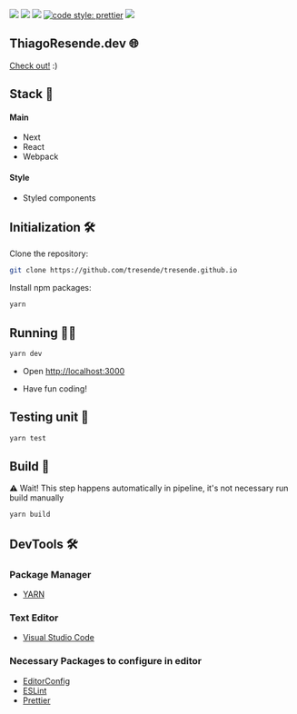 ![](https://badges.aleen42.com/src/react.svg)
![](https://coveralls.io/repos/github/tresende/tresende.github.io/badge.svg)
![](https://img.shields.io/badge/unit--test-jest-brightgreen)
[![code style: prettier](https://img.shields.io/badge/code_style-prettier-ff69b4.svg?style=flat-square)](https://github.com/prettier/prettier)
![](https://badges.aleen42.com/src/eslint.svg)


## ThiagoResende.dev 🌐
[Check out!](https://thiagoresende.com.br) :)

## Stack 🥞

#### Main
- Next
- React
- Webpack

#### Style
- Styled components

## Initialization 🛠

Clone the repository:
```sh
git clone https://github.com/tresende/tresende.github.io
```
Install npm packages:

```sh
yarn
```

## Running 👨‍💻

```sh
yarn dev
```
* Open [http://localhost:3000](http://localhost:3000)

* Have fun coding!

## Testing unit 🧪

```sh
yarn test
```

## Build 🚀

⚠️ Wait! This step happens automatically in pipeline, it's not necessary run build manually
```sh
yarn build
```

## DevTools 🛠

### Package Manager

* [YARN](https://yarnpkg.com/)

### Text Editor

* [Visual Studio Code](http://code.visualstudio.com)

### Necessary Packages to configure in editor

* [EditorConfig](http://editorconfig.org)
* [ESLint](https://eslint.org/)
* [Prettier](https://prettier.io/)
